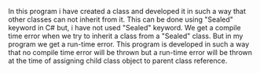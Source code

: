 In this program i have created a class and developed it in such a way that other classes can not inherit from it. This can be done using
"Sealed" keyword in C# but, i have not used "Sealed" keyword. We get a compile time error when we try to inherit a class from a
"Sealed" class. But in my program we get a run-time error. This program is developed in such a way that no compile time error will be
thrown but a run-time error will be thrown at the time of assigning child class object to parent class reference.
